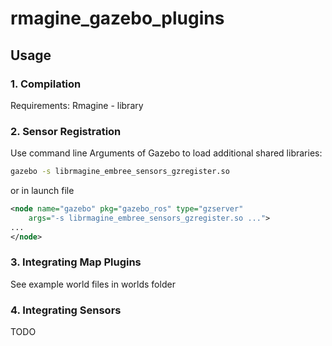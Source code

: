 # rmagine_gazebo_plugins

## Usage

### 1. Compilation

Requirements: Rmagine - library


### 2. Sensor Registration

Use command line Arguments of Gazebo to load additional shared libraries:

```bash
gazebo -s librmagine_embree_sensors_gzregister.so
```

or in launch file

```xml
<node name="gazebo" pkg="gazebo_ros" type="gzserver" 
    args="-s librmagine_embree_sensors_gzregister.so ...">
...
</node>
```

### 3. Integrating Map Plugins

See example world files in worlds folder

### 4. Integrating Sensors

TODO